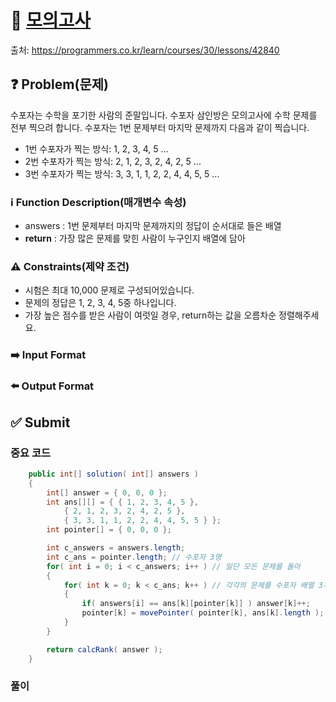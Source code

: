 # :bookmark_tabs: [모의고사][title]
출처: https://programmers.co.kr/learn/courses/30/lessons/42840

## :question: Problem(문제)
수포자는 수학을 포기한 사람의 준말입니다. 수포자 삼인방은 모의고사에 수학 문제를 전부 찍으려 합니다. 수포자는 1번 문제부터 마지막 문제까지 다음과 같이 찍습니다.
- 1번 수포자가 찍는 방식: 1, 2, 3, 4, 5 ...
- 2번 수포자가 찍는 방식: 2, 1, 2, 3, 2, 4, 2, 5 ...
- 3번 수포자가 찍는 방식: 3, 3, 1, 1, 2, 2, 4, 4, 5, 5 ...

### :information_source: Function Description(매개변수 속성)
- answers : 1번 문제부터 마지막 문제까지의 정답이 순서대로 들은 배열
- __return__ : 가장 많은 문제를 맞힌 사람이 누구인지 배열에 담아

### :warning: Constraints(제약 조건)
- 시험은 최대 10,000 문제로 구성되어있습니다.
- 문제의 정답은 1, 2, 3, 4, 5중 하나입니다.
- 가장 높은 점수를 받은 사람이 여럿일 경우, return하는 값을 오름차순 정렬해주세요.

### :arrow_right: Input Format

### :arrow_left: Output Format

## :white_check_mark: Submit
### 중요 코드
``` java
	public int[] solution( int[] answers )
	{
		int[] answer = { 0, 0, 0 };
		int ans[][] = { { 1, 2, 3, 4, 5 }, 
            { 2, 1, 2, 3, 2, 4, 2, 5 }, 
            { 3, 3, 1, 1, 2, 2, 4, 4, 5, 5 } };
		int pointer[] = { 0, 0, 0 };

		int c_answers = answers.length;
		int c_ans = pointer.length; // 수포자 3명
		for( int i = 0; i < c_answers; i++ ) // 일단 모든 문제를 돌아
		{
			for( int k = 0; k < c_ans; k++ ) // 각각의 문제를 수포자 배열 3개와 비교해야함
			{
				if( answers[i] == ans[k][pointer[k]] ) answer[k]++;
				pointer[k] = movePointer( pointer[k], ans[k].length );
			}
		}

		return calcRank( answer );
	}
```
### 풀이

[title]: https://programmers.co.kr/learn/courses/30/lessons/42840
